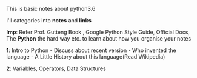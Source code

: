 This is basic notes about python3.6

I'll categories into **notes** and **links**

**Imp**: Refer Prof. Gutteng Book , Google Python Style Guide, Official Docs, The  **Python** the hard way etc. to learn about how you organise your notes


**1**: Intro to Python
    - Discuss about recent version 
    - Who invented the language
    - A Little History about this language(Read Wikipedia)

**2**: Variables, Operators, Data Structures

